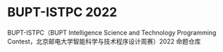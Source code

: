 # BUPT-ISTPC 2022

BUPT-ISTPC（BUPT Intelligence Science and Technology Programming Contest，北京邮电大学智能科学与技术程序设计周赛）2022 命题仓库
